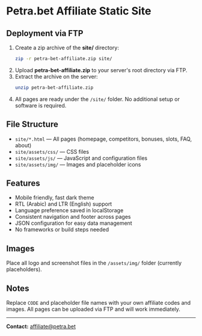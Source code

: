 # Petra.bet Affiliate Static Site

## Deployment via FTP

1. Create a zip archive of the **site/** directory:
   ```bash
   zip -r petra-bet-affiliate.zip site/
   ```
2. Upload **petra-bet-affiliate.zip** to your server's root directory via FTP.
3. Extract the archive on the server:
   ```bash
   unzip petra-bet-affiliate.zip
   ```
4. All pages are ready under the `/site/` folder. No additional setup or software is required.

## File Structure
- `site/*.html` — All pages (homepage, competitors, bonuses, slots, FAQ, about)
- `site/assets/css/` — CSS files
- `site/assets/js/` — JavaScript and configuration files
- `site/assets/img/` — Images and placeholder icons

## Features
- Mobile friendly, fast dark theme
- RTL (Arabic) and LTR (English) support
- Language preference saved in localStorage
- Consistent navigation and footer across pages
- JSON configuration for easy data management
- No frameworks or build steps needed

## Images
Place all logo and screenshot files in the `/assets/img/` folder (currently placeholders).

## Notes
Replace `CODE` and placeholder file names with your own affiliate codes and images.
All pages can be uploaded via FTP and will work immediately.

---

**Contact:** [affiliate@petra.bet](mailto:affiliate@petra.bet)
